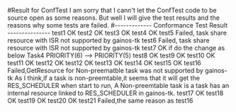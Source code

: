 #Result for ConfTest
I am sorry that I cann't let the ConfTest code to be source open as some reasons.
But well I will give the test results and the reasons why some tests are failed.
#------------- Conformance Test Result ---------------
test1   OK
test2   OK
test3   OK
test4   OK
test5   Failed, task share resource with ISR not supported by gainos-tk
test6   Failed, task share resource with ISR not supported by gainos-tk
test7   OK if do the change as below
		Task4 PRIORITY(6)  --> PRIORITY(5)
test8   OK
test9   OK
test10  OK
test11  OK
test12  OK
test12  OK
test13  OK
test14  OK
test15  OK
test16  Failed,GetResource for Non-preematble task was not supported by gainos-tk
	As I think,if a task is non-preemtable,it seems that it will get the RES_SCHEDULER when start to run, A Non-preemtable task is a task has an internal resource linked to RES_SCHEDULER in 
	gainos-tk.
test17  OK
test18  OK
test19  OK
test20  OK
test21  Failed,the same reason as test16
